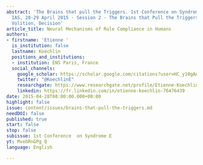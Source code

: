 ```yaml
---
abstract: 'The Brains that pull the Triggers. 1st Conference on Syndrome E, Paris
  IAS, 28-29 April 2015 - Session 2 - The Brains that Pull the Triggers: Perception,
  Volition, Decision'
article_title: Neural Mechanisms of Rule Compliance in Humans
authors:
- firstname: 'Etienne '
  is_institution: false
  lastname: Koechlin
  positions_and_institutions:
  - institution: ENS Paris, France
  social_channels:
    google_scholar: https://scholar.google.com/citations?user=HC_y10gAAAAJ&hl=fr
    twitter: "@KoechlinE"
    researchgate: https://www.researchgate.net/profile/Etienne-Koechlin
    linkedin: https://fr.linkedin.com/in/etienne-koechlin-76476439
date: 2015-04-28T08:00:00.000+00:00
highlight: false
issue: content/issues/brains-that-pull-the-triggers.md
needDOI: false
published: true
start: false
stop: false
subissue: 1st Conference  on Syndrome E
yt: MvebRnGPg_Q
language: English

---
```

<Youtube yt="MvebRnGPg_Q" caption="Neural Mechanisms of Rule Compliance in Humans" start="false" stop="false"></Youtube>
